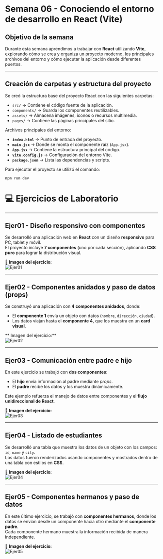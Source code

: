 # Semana 06 - Conociendo el entorno de desarrollo en React (Vite)

##  Objetivo de la semana
Durante esta semana aprendimos a trabajar con **React** utilizando **Vite**, explorando cómo se crea y organiza un proyecto moderno, los principales archivos del entorno y cómo ejecutar la aplicación desde diferentes puertos.

---

##  Creación de carpetas y estructura del proyecto

Se creó la estructura base del proyecto React con las siguientes carpetas:

- `src/` → Contiene el código fuente de la aplicación.  
- `components/` → Guarda los componentes reutilizables.  
- `assets/` → Almacena imágenes, íconos o recursos multimedia.  
- `pages/` → Contiene las páginas principales del sitio.

Archivos principales del entorno:
- **`index.html`** → Punto de entrada del proyecto.  
- **`main.jsx`** → Donde se monta el componente raíz (`App.jsx`).  
- **`App.jsx`** → Contiene la estructura principal del código.  
- **`vite.config.js`** → Configuración del entorno Vite.  
- **`package.json`** → Lista las dependencias y scripts.

Para ejecutar el proyecto se utilizó el comando:

```bash
npm run dev
```
# 💻 Ejercicios de Laboratorio

---

##  Ejer01 - Diseño responsivo con componentes

Se desarrolló una aplicación web en **React** con un diseño **responsivo** para PC, tablet y móvil.  
El proyecto incluye **7 componentes** (uno por cada sección), aplicando **CSS puro** para lograr la distribución visual.

**📸 Imagen del ejercicio:**  
![Ejer01](./Ejer01.png)

---

##  Ejer02 - Componentes anidados y paso de datos (props)

Se construyó una aplicación con **4 componentes anidados**, donde:

- El **componente 1** envía un objeto con datos (`nombre`, `dirección`, `ciudad`).
- Los datos viajan hasta el **componente 4**, que los muestra en un **card visual**.

** Imagen del ejercicio:**  
![Ejer02](./Ejer02.png)

---

## Ejer03 - Comunicación entre padre e hijo

En este ejercicio se trabajó con **dos componentes**:

- El **hijo** envía información al padre mediante *props*.  
- El **padre** recibe los datos y los muestra dinámicamente.  

Este ejemplo refuerza el manejo de datos entre componentes y el **flujo unidireccional de React**.

**📸 Imagen del ejercicio:**  
![Ejer03](./Ejer03.png)

---

## Ejer04 - Listado de estudiantes

Se desarrolló una tabla que muestra los datos de un objeto con los campos:  
`id`, `name` y `city`.  
Los datos fueron renderizados usando componentes y mostrados dentro de una tabla con estilos en **CSS**.

**📸 Imagen del ejercicio:**  
![Ejer04](./Ejer04.png)

---

## Ejer05 - Componentes hermanos y paso de datos

En este último ejercicio, se trabajó con **componentes hermanos**, donde los datos se envían desde un componente hacia otro mediante el **componente padre**.  
Cada componente hermano muestra la información recibida de manera independiente.

**📸 Imagen del ejercicio:**  
![Ejer05](./Ejer05.png)

